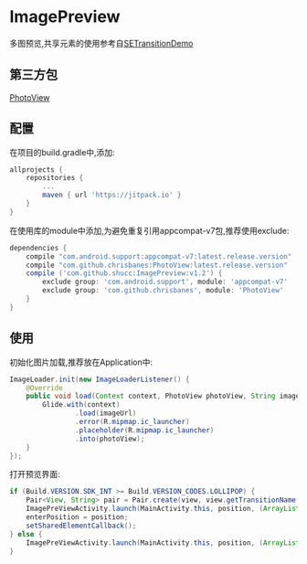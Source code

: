 # ImagePreview

多图预览,共享元素的使用参考自[SETransitionDemo](https://github.com/mingdroid/SETransitionDemo)

## 第三方包
[PhotoView](https://github.com/chrisbanes/PhotoView)

## 配置

在项目的build.gradle中,添加:

```groovy
allprojects {
    repositories {
        ...
        maven { url 'https://jitpack.io' }
    }
}
```
在使用库的module中添加,为避免重复引用appcompat-v7包,推荐使用exclude:
```groovy
dependencies {
    compile "com.android.support:appcompat-v7:latest.release.version"
    compile "com.github.chrisbanes:PhotoView:latest.release.version"
    compile ('com.github.shucc:ImagePreview:v1.2') {
        exclude group: 'com.android.support', module: 'appcompat-v7'
        exclude group: 'com.github.chrisbanes', module: 'PhotoView'
    }
}
```

## 使用

初始化图片加载,推荐放在Application中:
```java
ImageLoader.init(new ImageLoaderListener() {
    @Override
    public void load(Context context, PhotoView photoView, String imageUrl) {
        Glide.with(context)
                .load(imageUrl)
                .error(R.mipmap.ic_launcher)
                .placeholder(R.mipmap.ic_launcher)
                .into(photoView);
    }
});
```
打开预览界面:
```java
if (Build.VERSION.SDK_INT >= Build.VERSION_CODES.LOLLIPOP) {
    Pair<View, String> pair = Pair.create(view, view.getTransitionName());
    ImagePreViewActivity.launch(MainActivity.this, position, (ArrayList) data, pair);
    enterPosition = position;
    setSharedElementCallback();
} else {
    ImagePreViewActivity.launch(MainActivity.this, position, (ArrayList) data);
}
```